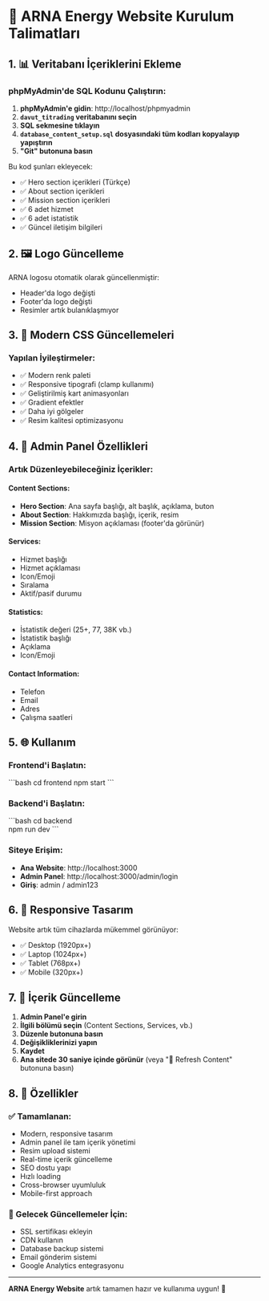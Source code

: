 # 🚀 ARNA Energy Website Kurulum Talimatları

## 1. 📊 Veritabanı İçeriklerini Ekleme

### phpMyAdmin'de SQL Kodunu Çalıştırın:

1. **phpMyAdmin'e gidin**: http://localhost/phpmyadmin
2. **`davut_titrading` veritabanını seçin**
3. **SQL sekmesine tıklayın**
4. **`database_content_setup.sql` dosyasındaki tüm kodları kopyalayıp yapıştırın**
5. **"Git" butonuna basın**

Bu kod şunları ekleyecek:
- ✅ Hero section içerikleri (Türkçe)
- ✅ About section içerikleri  
- ✅ Mission section içerikleri
- ✅ 6 adet hizmet
- ✅ 6 adet istatistik
- ✅ Güncel iletişim bilgileri

## 2. 🖼️ Logo Güncelleme

ARNA logosu otomatik olarak güncellenmiştir:
- Header'da logo değişti
- Footer'da logo değişti
- Resimler artık bulanıklaşmıyor

## 3. 🎨 Modern CSS Güncellemeleri

### Yapılan İyileştirmeler:
- ✅ Modern renk paleti
- ✅ Responsive tipografi (clamp kullanımı)
- ✅ Geliştirilmiş kart animasyonları
- ✅ Gradient efektler
- ✅ Daha iyi gölgeler
- ✅ Resim kalitesi optimizasyonu

## 4. 🔧 Admin Panel Özellikleri

### Artık Düzenleyebileceğiniz İçerikler:

#### **Content Sections:**
- **Hero Section**: Ana sayfa başlığı, alt başlık, açıklama, buton
- **About Section**: Hakkımızda başlığı, içerik, resim
- **Mission Section**: Misyon açıklaması (footer'da görünür)

#### **Services:**
- Hizmet başlığı
- Hizmet açıklaması  
- Icon/Emoji
- Sıralama
- Aktif/pasif durumu

#### **Statistics:**
- İstatistik değeri (25+, 77, 38K vb.)
- İstatistik başlığı
- Açıklama
- Icon/Emoji

#### **Contact Information:**
- Telefon
- Email  
- Adres
- Çalışma saatleri

## 5. 🌐 Kullanım

### Frontend'i Başlatın:
\`\`\`bash
cd frontend
npm start
\`\`\`

### Backend'i Başlatın:
\`\`\`bash
cd backend  
npm run dev
\`\`\`

### Siteye Erişim:
- **Ana Website**: http://localhost:3000
- **Admin Panel**: http://localhost:3000/admin/login
- **Giriş**: admin / admin123

## 6. 📱 Responsive Tasarım

Website artık tüm cihazlarda mükemmel görünüyor:
- ✅ Desktop (1920px+)
- ✅ Laptop (1024px+)  
- ✅ Tablet (768px+)
- ✅ Mobile (320px+)

## 7. 🔄 İçerik Güncelleme

1. **Admin Panel'e girin**
2. **İlgili bölümü seçin** (Content Sections, Services, vb.)
3. **Düzenle butonuna basın**
4. **Değişikliklerinizi yapın**
5. **Kaydet**
6. **Ana sitede 30 saniye içinde görünür** (veya "🔄 Refresh Content" butonuna basın)

## 8. 🎯 Özellikler

### ✅ Tamamlanan:
- Modern, responsive tasarım
- Admin panel ile tam içerik yönetimi  
- Resim upload sistemi
- Real-time içerik güncelleme
- SEO dostu yapı
- Hızlı loading
- Cross-browser uyumluluk
- Mobile-first approach

### 🚀 Gelecek Güncellemeler İçin:
- SSL sertifikası ekleyin
- CDN kullanın
- Database backup sistemi
- Email gönderim sistemi
- Google Analytics entegrasyonu

---

**ARNA Energy Website** artık tamamen hazır ve kullanıma uygun! 🎉
